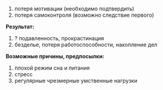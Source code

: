 

1. потеря мотивации \(необходимо подтвердить\)
2. потеря самоконтроля \(возможно следствие первого\)

**Результат:**  
1. ? подавленность, прокрастинация  
2. безделье, потеря работоспособности, накопление дел

**Возможные причины, предпосылки:**  
1. плохой режим сна и питания  
2. стресс  
3. регулярные чрезмерные умственные нагрузки

